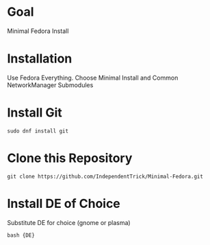 # Goal

Minimal Fedora Install

# Installation

Use Fedora Everything.
Choose Minimal Install and Common NetworkManager Submodules

# Install Git

```
sudo dnf install git
```

# Clone this Repository

```
git clone https://github.com/IndependentTrick/Minimal-Fedora.git
```

# Install DE of Choice
Substitute DE for choice (gnome or plasma)
```
bash {DE}
```

